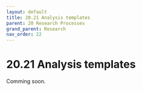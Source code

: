 ```yaml
---
layout: default
title: 20.21 Analysis templates
parent: 20 Research Processes
grand_parent: Research
nav_order: 22
---
```


# 20.21 Analysis templates

Comming soon.